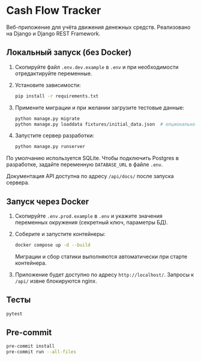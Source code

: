 # Cash Flow Tracker

Веб-приложение для учёта движения денежных средств. Реализовано на Django и Django REST Framework.

## Локальный запуск (без Docker)

1. Скопируйте файл `.env.dev.example` в `.env` и при необходимости отредактируйте переменные.
2. Установите зависимости:

   ```bash
   pip install -r requirements.txt
   ```

3. Примените миграции и при желании загрузите тестовые данные:

   ```bash
   python manage.py migrate
   python manage.py loaddata fixtures/initial_data.json  # опционально
   ```

4. Запустите сервер разработки:

   ```bash
   python manage.py runserver
   ```

По умолчанию используется SQLite. Чтобы подключить Postgres в разработке, задайте переменную `DATABASE_URL` в файле `.env`.

Документация API доступна по адресу `/api/docs/` после запуска сервера.

## Запуск через Docker

1. Скопируйте `.env.prod.example` в `.env` и укажите значения переменных окружения (секретный ключ, параметры БД).
2. Соберите и запустите контейнеры:

   ```bash
   docker compose up -d --build
   ```

   Миграции и сбор статики выполняются автоматически при старте контейнера.
3. Приложение будет доступно по адресу `http://localhost/`. Запросы к `/api/` извне блокируются nginx.

## Тесты

```bash
pytest
```

## Pre-commit

```bash
pre-commit install
pre-commit run --all-files
```
